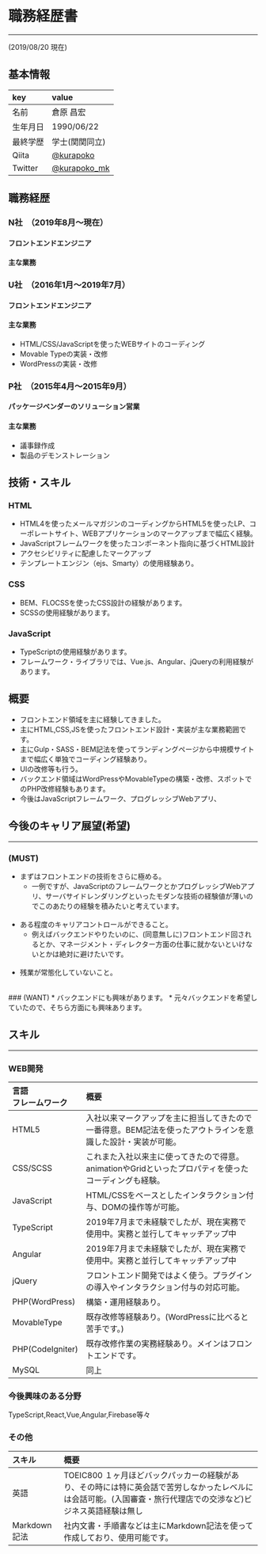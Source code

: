 # 職務経歴書
***
(2019/08/20 現在)
## 基本情報

|key|value|
|:--|:--|
|名前|倉原 昌宏|
|生年月日|1990/06/22|
|最終学歴|学士(関関同立)|
|Qiita|[@kurapoko](https://qiita.com/kurapoko "@kurapoko")|
|Twitter|[@kurapoko_mk](https://twitter.com/kurapoko_mk "@kurapoko_mk")|

## 職務経歴

### N社　（2019年8月〜現在）
#### フロントエンドエンジニア
#### 主な業務

### U社　（2016年1月〜2019年7月）
#### フロントエンドエンジニア
#### 主な業務
- HTML/CSS/JavaScriptを使ったWEBサイトのコーディング
- Movable Typeの実装・改修
- WordPressの実装・改修



### P社　（2015年4月〜2015年9月）

#### パッケージベンダーのソリューション営業

#### 主な業務
* 議事録作成
* 製品のデモンストレーション



## 技術・スキル
### HTML
* HTML4を使ったメールマガジンのコーディングからHTML5を使ったLP、コーポレートサイト、WEBアプリケーションのマークアップまで幅広く経験。
* JavaScriptフレームワークを使ったコンポーネント指向に基づくHTML設計
* アクセシビリティに配慮したマークアップ
* テンプレートエンジン（ejs、Smarty）の使用経験あり。

### CSS
* BEM、FLOCSSを使ったCSS設計の経験があります。
* SCSSの使用経験があります。


### JavaScript
* TypeScriptの使用経験があります。
* フレームワーク・ライブラリでは、Vue.js、Angular、jQueryの利用経験があります。
## 概要
- フロントエンド領域を主に経験してきました。
- 主にHTML,CSS,JSを使ったフロントエンド設計・実装が主な業務範囲です。
- 主にGulp・SASS・BEM記法を使ってランディングページから中規模サイトまで幅広く単独でコーディング経験あり。
- UIの改修等も行う。
- バックエンド領域はWordPressやMovableTypeの構築・改修、スポットでのPHP改修経験もあります。
- 今後はJavaScriptフレームワーク、プログレッシブWebアプリ、

## 今後のキャリア展望(希望)
***
### (MUST)
* まずはフロントエンドの技術をさらに極める。
  * 一例ですが、JavaScriptのフレームワークとかプログレッシブWebアプリ、サーバサイドレンダリングといったモダンな技術の経験値が薄いのでこのあたりの経験を積みたいと考えています。
  <br>
* ある程度のキャリアコントロールができること。
  * 例えばバックエンドやりたいのに、(同意無しに)フロントエンド回されるとか、マネージメント・ディレクター方面の仕事に就かないといけないとかは絶対に避けたいです。
  <br>
* 残業が常態化していないこと。
<br>
### (WANT)
* バックエンドにも興味があります。
  * 元々バックエンドを希望していたので、そちら方面にも興味あります。


## スキル
***
### WEB開発
|言語<br>フレームワーク<br>|概要|
|:--|:--|
|HTML5|入社以来マークアップを主に担当してきたので一番得意。BEM記法を使ったアウトラインを意識した設計・実装が可能。|
|CSS/SCSS|これまた入社以来主に使ってきたので得意。animationやGridといったプロパティを使ったコーディングも経験。|
|JavaScript|HTML/CSSをベースとしたインタラクション付与、DOMの操作等が可能。|
|TypeScript| 2019年7月まで未経験でしたが、現在実務で使用中。実務と並行してキャッチアップ中|
|Angular| 2019年7月まで未経験でしたが、現在実務で使用中。実務と並行してキャッチアップ中|
|jQuery| フロントエンド開発ではよく使う。プラグインの導入やインタラクション付与の対応可能。|
|PHP(WordPress)|構築・運用経験あり。|
|MovableType|既存改修等経験あり。(WordPressに比べると苦手です。)|
|PHP(CodeIgniter)|既存改修作業の実務経験あり。メインはフロントエンドです。|
|MySQL|同上|

### 今後興味のある分野 
TypeScript,React,Vue,Angular,Firebase等々

### その他
|スキル|概要|
|:--|:--|
|英語|TOEIC800 １ヶ月ほどバックパッカーの経験があり、その時には特に英会話で苦労しなかったレベルには会話可能。(入国審査・旅行代理店での交渉など)ビジネス英語経験は無し|
|Markdown記法|社内文書・手順書などは主にMarkdown記法を使って作成しており、使用可能です。|
